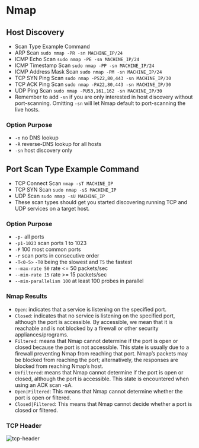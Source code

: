 # Nmap
## Host Discovery
- Scan Type	Example Command
- ARP Scan	`sudo nmap -PR -sn MACHINE_IP/24`
- ICMP Echo Scan	`sudo nmap -PE -sn MACHINE_IP/24`
- ICMP Timestamp Scan	`sudo nmap -PP -sn MACHINE_IP/24`
- ICMP Address Mask Scan	`sudo nmap -PM -sn MACHINE_IP/24`
- TCP SYN Ping Scan	`sudo nmap -PS22,80,443 -sn MACHINE_IP/30`
- TCP ACK Ping Scan	`sudo nmap -PA22,80,443 -sn MACHINE_IP/30`
- UDP Ping Scan	`sudo nmap -PU53,161,162 -sn MACHINE_IP/30`
- Remember to add `-sn` if you are only interested in host discovery without port-scanning. Omitting `-sn` will let Nmap default to port-scanning the live hosts.

### Option	Purpose
- `-n`	no DNS lookup
- `-R`	reverse-DNS lookup for all hosts
- `-sn`	host discovery only

## Port Scan Type	Example Command
- TCP Connect Scan	`nmap -sT MACHINE_IP`
- TCP SYN Scan	`sudo nmap -sS MACHINE_IP`
- UDP Scan	`sudo nmap -sU MACHINE_IP`
- These scan types should get you started discovering running TCP and UDP services on a target host.

### Option	Purpose
- `-p-`	all ports
- `-p1-1023`	scan ports 1 to 1023
- `-F`	100 most common ports
- `-r`	scan ports in consecutive order
- `-T<0-5>`	`-T0` being the slowest and `T5` the fastest
- `--max-rate 50`	rate <= 50 packets/sec
- `--min-rate 15`	rate >= 15 packets/sec
- `--min-parallelism 100`	at least 100 probes in parallel

### Nmap Results
- `Open`: indicates that a service is listening on the specified port.
- `Closed`: indicates that no service is listening on the specified port, although the port is accessible. By accessible, we mean that it is reachable and is not blocked by a firewall or other security appliances/programs.
- `Filtered`: means that Nmap cannot determine if the port is open or closed because the port is not accessible. This state is usually due to a firewall preventing Nmap from reaching that port. Nmap’s packets may be blocked from reaching the port; alternatively, the responses are blocked from reaching Nmap’s host.
- `Unfiltered`: means that Nmap cannot determine if the port is open or closed, although the port is accessible. This state is encountered when using an ACK scan -sA.
- `Open|Filtered`: This means that Nmap cannot determine whether the port is open or filtered.
- `Closed|Filtered`: This means that Nmap cannot decide whether a port is closed or filtered.

### TCP Header
![tcp-header](https://user-images.githubusercontent.com/75596877/138295680-a20a687e-6898-4b7a-8c6b-d3e496ff6c07.png)
